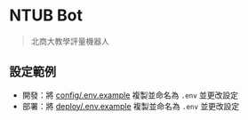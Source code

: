# NTUB Bot

> 北商大教學評量機器人


## 設定範例

- 開發：將 [config/.env.example](./config/.env.example) 複製並命名為 `.env` 並更改設定
- 部署：將 [deploy/.env.example](./deploy/.env.example) 複製並命名為 `.env` 並更改設定
